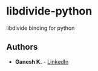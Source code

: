 # libdivide-python
libdivide binding for python

## Authors

* **Ganesh K.** - [LinkedIn](https://www.linkedin.com/in/ganesh-kathiresan/)
